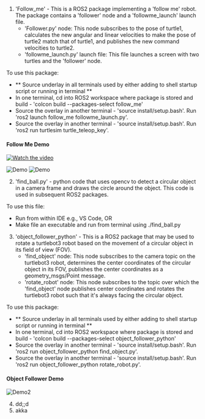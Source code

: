 1. 'Follow_me' - This is a ROS2 package implementing a 'follow me' robot. The package contains a 'follower' node and a 'followme_launch' launch file.
   - 'Follower.py' node: This node subscribes to the pose of turtle1, calculates the new angular and linear velocities to make the pose of turtle2 match that of turtle1, and publishes the new command velocities to turtle2.
   - 'followme_launch.py' launch file: This file launches a screen with two turtles and the 'follower' node.

To use this package:
  - ** Source underlay in all terminals used by either adding to shell startup script or running in terminal **
  - In one terminal, cd into ROS2 workspace where package is stored and build - 'colcon build --packages-select follow_me'
  - Source the overlay in another terminal - 'source install/setup.bash'. Run 'ros2 launch follow_me followme_launch.py'.
  - Source the overlay in another terminal - 'source install/setup.bash'. Run 'ros2 run turtlesim turtle_teleop_key'.

#### Follow Me Demo
[![Watch the video](https://raw.githubusercontent.com/username/repository/branch/path/to/thumbnail.jpg)](https://raw.githubusercontent.com/username/repository/branch/path/to/video.mp4)

![Demo](https://github.com/TofunmiSodimu/ROS-projects/assets/35805326/388dd5b1-f367-4079-ade6-7291a491c3d6)
![Demo](https://github.com/TofunmiSodimu/ROS-projects/assets/35805326/062a366a-b3cc-4828-93dd-f4cb5364cd3f)



2. 'find_ball.py' - python code that uses opencv to detect a circular object in a camera frame and draws the circle around the object. This code is used in subsequent ROS2 packages.

To use this file:
   - Run from within IDE e.g., VS Code, OR
   - Make file an executable and run from terminal using ./find_ball.py

3. 'object_follower_python' - This is a ROS2 package that may be used to rotate a turtlebot3 robot based on the movement of a circular object in its field of view (FOV).
   - 'find_object' node: This node subscribes to the camera topic on the turtlebot3 robot, determines the center coordinates of the circular object in its FOV, publishes the center coordinates as a geometry_msgs/Point message.
   - 'rotate_robot' node: This node subscribes to the topic over which the 'find_object' node publishes center coordinates and rotates the turtlebot3 robot such that it's always facing the circular object.

To use this package:
  - ** Source underlay in all terminals used by either adding to shell startup script or running in terminal **
  - In one terminal, cd into ROS2 workspace where package is stored and build - 'colcon build --packages-select object_follower_python'
  - Source the overlay in another terminal - 'source install/setup.bash'. Run 'ros2 run object_follower_python find_object.py'.
  - Source the overlay in another terminal - 'source install/setup.bash'. Run 'ros2 run object_follower_python rotate_robot.py'.
    
#### Object Follower Demo
![Demo2](https://github.com/TofunmiSodimu/ROS-projects/assets/35805326/ce3acf38-ff81-441b-9ff1-6dec9d81eac5)


4. dd;;d
5. akka
